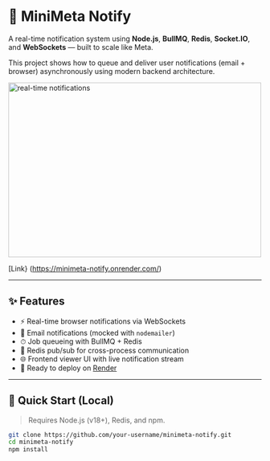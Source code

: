 # 🔔 MiniMeta Notify

A real-time notification system using **Node.js**, **BullMQ**, **Redis**, **Socket.IO**, and **WebSockets** — built to scale like Meta.

This project shows how to queue and deliver user notifications (email + browser) asynchronously using modern backend architecture.

<img width="503" height="348" alt="real-time notifications" src="https://github.com/user-attachments/assets/60da3e1d-27a1-4f0a-baf7-9a0551b812d8" />


[Link} (https://minimeta-notify.onrender.com/)

---

## ✨ Features

- ⚡ Real-time browser notifications via WebSockets
- 📨 Email notifications (mocked with `nodemailer`)
- ⏱ Job queueing with BullMQ + Redis
- 📡 Redis pub/sub for cross-process communication
- 🌐 Frontend viewer UI with live notification stream
- 🔁 Ready to deploy on [Render](https://render.com)

---

## 🚀 Quick Start (Local)

> Requires Node.js (v18+), Redis, and npm.

```bash
git clone https://github.com/your-username/minimeta-notify.git
cd minimeta-notify
npm install
